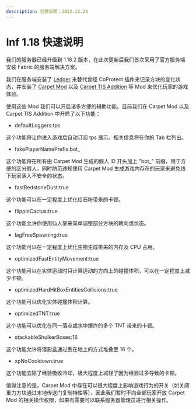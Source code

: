 ```yaml
---
description: 创建日期：2022.12.24
---
```


# Inf 1.18 快速说明

我们的服务器已经升级到 1.18.2 版本，在此次更新后我们首次采用了官方服务端安装 Fabric 的服务端解决方案。

我们在服务端安装了 [Ledger](https://github.com/QuiltServerTools/Ledger) 来替代曾经 CoProtect 插件来记录方块的变化状态，并安装了 [Carpet Mod](https://github.com/gnembon/fabric-carpet) 以及 [Carpet TIS Addition](https://github.com/TISUnion/Carpet-TIS-Addition) 等 Mod 来优化玩家的游戏体验。

使用这些 Mod 我们可以开启诸多方便的辅助功能。目前我们在 Carpet Mod 以及 Carpet TIS Addition 中开启了以下功能：

* defaultLoggers:tps

这个功能将让你进入游戏后自动订阅 tps 展示。相关信息将在你的 Tab 栏列出。

* fakePlayerNamePrefix:bot_

这个功能将在所有由 Carpet Mod 生成的假人 ID 开头加上 "bot_" 前缀，用于方便的区分假人，同时防范违规使用 Carpet Mod 生成游戏内存在的玩家来避免线下玩家落入不安全的状态。

* fastRedstoneDust:true

这个功能可以在一定程度上优化红石粉带来的卡顿。

* flippinCactus:true

这个功能允许你使用仙人掌来简单调整部分方块的朝向或状态。

* lagFreeSpawning:true

这个功能可以在一定程度上优化生物生成带来的内存及 CPU 占用。

* optimizedFastEntityMovement:true

这个功能可以在实体运动时只计算运动的方向上的碰撞体积，可以在一定程度上减少卡顿。

* optimizedHardHitBoxEntitiesCollisions:true

这个功能可以优化实体碰撞体积计算。

* optimizedTNT:true

这个功能可以优化在同一落点或水中爆炸的多个 TNT 带来的卡顿。

* stackableShulkerBoxes:16

这个功能允许将潜影盒通过丢在地上的方式堆叠至 16 个。

* xpNoCooldown:true

这个功能去除了经验吸收冷却，极大程度上减轻了因为经验过多导致的卡顿。

值得注意的是，Carpet Mod 中存在可以很大程度上影响游戏行为的开关（如关闭重力方块通过末地传送门复制特性等），因此我们暂时不向全部玩家开放 Carpet Mod 的相关操作权限，如果有需要可以联系服务器管理员进行相关操作。